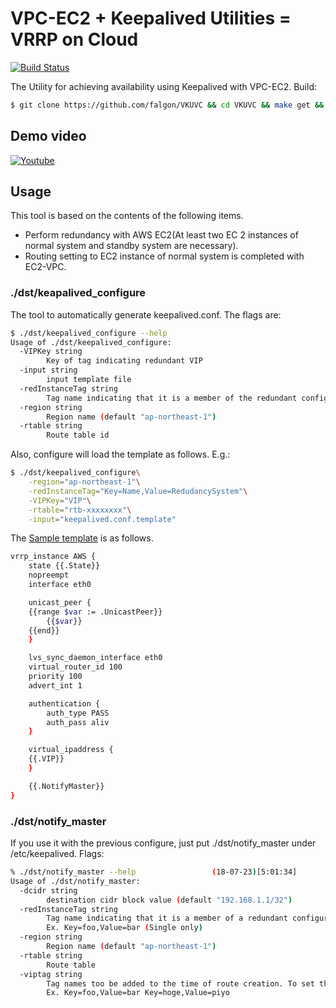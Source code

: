# VPC-EC2 + Keepalived Utilities = VRRP on Cloud

[![Build Status](https://travis-ci.org/falgon/VKUVC.svg?branch=master)](https://travis-ci.org/falgon/VKUVC)

The Utility for achieving availability using Keepalived with VPC-EC2. Build:

```sh
$ git clone https://github.com/falgon/VKUVC && cd VKUVC && make get && make
```

## Demo video

[![Youtube](http://img.youtube.com/vi/b6y3CnaTiG0/hqdefault.jpg)](https://www.youtube.com/watch?v=b6y3CnaTiG0)

## Usage

This tool is based on the contents of the following items.

* Perform redundancy with AWS EC2(At least two EC 2 instances of normal system and standby system are necessary).
* Routing setting to EC2 instance of normal system is completed with EC2-VPC.

### ./dst/keapalived\_configure

The tool to automatically generate keepalived.conf. The flags are:
```sh
$ ./dst/keepalived_configure --help
Usage of ./dst/keepalived_configure:
  -VIPKey string
        Key of tag indicating redundant VIP
  -input string
        input template file
  -redInstanceTag string
        Tag name indicating that it is a member of the redundant configration. Ex. Key=foo,Value=bar (single only)
  -region string
        Region name (default "ap-northeast-1")
  -rtable string
        Route table id
```
Also, configure will load the template as follows. E.g.:
```sh
$ ./dst/keepalived_configure\
	-region="ap-northeast-1"\
	-redInstanceTag="Key=Name,Value=RedudancySystem"\
	-VIPKey="VIP"\
	-rtable="rtb-xxxxxxxx"\
	-input="keepalived.conf.template"
```
The [Sample template](https://github.com/falgon/VKUVC/tree/master/keepalived.conf.template) is as follows.
```sh
vrrp_instance AWS {
    state {{.State}}
    nopreempt
    interface eth0

    unicast_peer {
    {{range $var := .UnicastPeer}}
        {{$var}}
    {{end}}
    }

    lvs_sync_daemon_interface eth0
    virtual_router_id 100
    priority 100
    advert_int 1

    authentication {
        auth_type PASS
        auth_pass aliv
    }

    virtual_ipaddress {
    {{.VIP}}
    }

    {{.NotifyMaster}}
}
```

### ./dst/notify\_master

If you use it with the previous configure, just put ./dst/notify\_master under /etc/keepalived. Flags:
```sh
% ./dst/notify_master --help                 (18-07-23)[5:01:34]
Usage of ./dst/notify_master:
  -dcidr string
        destination cidr block value (default "192.168.1.1/32")
  -redInstanceTag string
        Tag name indicating that it is a member of a redundant configuration. To set this flag, the tagvip flag must also be specified.
        Ex. Key=foo,Value=bar (Single only)
  -region string
        Region name (default "ap-northeast-1")
  -rtable string
        Route table
  -viptag string
        Tag names too be added to the time of route creation. To set this flag, the redudancyInstancesTag flag must also be specified.
        Ex. Key=foo,Value=bar Key=hoge,Value=piyo
```
